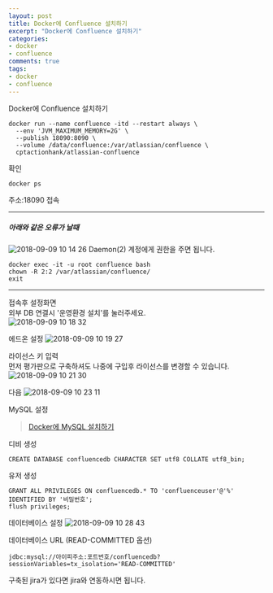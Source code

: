 ```yaml
---
layout: post
title: Docker에 Confluence 설치하기
excerpt: "Docker에 Confluence 설치하기"
categories: 
- docker
- confluence
comments: true
tags: 
- docker
- confluence
---
```

Docker에 Confluence 설치하기
```
docker run --name confluence -itd --restart always \
  --env 'JVM_MAXIMUM_MEMORY=2G' \
  --publish 18090:8090 \
  --volume /data/confluence:/var/atlassian/confluence \
  cptactionhank/atlassian-confluence
```

확인
```
docker ps
```

주소:18090 접속
  
---
##### 아래와 같은 오류가 날때
![2018-09-09 10 14 26](https://user-images.githubusercontent.com/18377818/45264857-1a01ba80-b47e-11e8-8845-95f1c83bdbc0.png)
Daemon(2) 계정에게 권한을 주면 됩니다.
```
docker exec -it -u root confluence bash
chown -R 2:2 /var/atlassian/confluence/
exit
```
---

접속후 설정화면  
외부 DB 연결시 '운영환경 설치'를 눌러주세요.  
![2018-09-09 10 18 32](https://user-images.githubusercontent.com/18377818/45264873-546b5780-b47e-11e8-9678-ad86575db06f.png)

에드온 설정
![2018-09-09 10 19 27](https://user-images.githubusercontent.com/18377818/45264880-6fd66280-b47e-11e8-87f1-37fbb3757f06.png)

라이선스 키 입력  
먼저 평가판으로 구축하셔도 나중에 구입후 라이선스를 변경할 수 있습니다.  
![2018-09-09 10 21 30](https://user-images.githubusercontent.com/18377818/45264901-ba57df00-b47e-11e8-9021-7de07c9ec24d.png)

다음
![2018-09-09 10 23 11](https://user-images.githubusercontent.com/18377818/45264987-e889ee80-b47f-11e8-9f31-e212d6751962.png)

MySQL 설정
>[Docker에 MySQL 설치하기](http://lyasee.com/articles/2018-09/Docker%EC%97%90-MySQL-%EC%84%A4%EC%B9%98%ED%95%98%EA%B8%B0)

디비 생성
```
CREATE DATABASE confluencedb CHARACTER SET utf8 COLLATE utf8_bin;
```

유저 생성
```
GRANT ALL PRIVILEGES ON confluencedb.* TO 'confluenceuser'@'%' IDENTIFIED BY '비밀번호';
flush privileges;
```

데이터베이스 설정
![2018-09-09 10 28 43](https://user-images.githubusercontent.com/18377818/45264986-e889ee80-b47f-11e8-9cba-f9f3c75f9d98.png)

데이터베이스 URL (READ-COMMITTED 옵션)
```
jdbc:mysql://아이피주소:포트번호/confluencedb?sessionVariables=tx_isolation='READ-COMMITTED'
```

구축된 jira가 있다면 jira와 연동하시면 됩니다.
